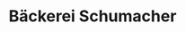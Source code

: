 ---
title: "Bäckerei Schumacher"
url: /schloss-holte-stukenbrock/baeckerei-schumacher/
shop: Bäckerei
---